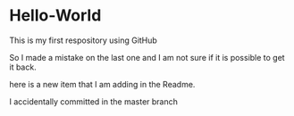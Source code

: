 # Hello-World
This is my first respository using GitHub 

So I made a mistake on the last one and I am not sure if it is possible to get it back. 

here is a new item that I am adding in the Readme.  


I accidentally committed in the master branch
